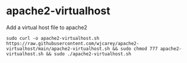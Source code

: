 # apache2-virtualhost
Add a virtual host file to apache2
~~~
sudo curl -o apache2-virtualhost.sh https://raw.githubusercontent.com/wjcarey/apache2-virtualhost/main/apache2-virtualhost.sh && sudo chmod 777 apache2-virtualhost.sh && sudo ./apache2-virtualhost.sh
~~~